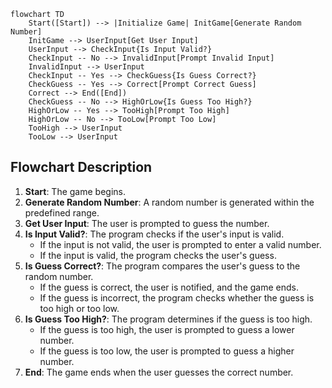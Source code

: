 ```mermaid
flowchart TD
    Start([Start]) --> |Initialize Game| InitGame[Generate Random Number]
    InitGame --> UserInput[Get User Input]
    UserInput --> CheckInput{Is Input Valid?}
    CheckInput -- No --> InvalidInput[Prompt Invalid Input]
    InvalidInput --> UserInput
    CheckInput -- Yes --> CheckGuess{Is Guess Correct?}
    CheckGuess -- Yes --> Correct[Prompt Correct Guess]
    Correct --> End([End])
    CheckGuess -- No --> HighOrLow{Is Guess Too High?}
    HighOrLow -- Yes --> TooHigh[Prompt Too High]
    HighOrLow -- No --> TooLow[Prompt Too Low]
    TooHigh --> UserInput
    TooLow --> UserInput

```


## Flowchart Description

1. **Start**: The game begins.
2. **Generate Random Number**: A random number is generated within the predefined range.
3. **Get User Input**: The user is prompted to guess the number.
4. **Is Input Valid?**: The program checks if the user's input is valid.
   - If the input is not valid, the user is prompted to enter a valid number.
   - If the input is valid, the program checks the user's guess.
5. **Is Guess Correct?**: The program compares the user's guess to the random number.
   - If the guess is correct, the user is notified, and the game ends.
   - If the guess is incorrect, the program checks whether the guess is too high or too low.
6. **Is Guess Too High?**: The program determines if the guess is too high.
   - If the guess is too high, the user is prompted to guess a lower number.
   - If the guess is too low, the user is prompted to guess a higher number.
7. **End**: The game ends when the user guesses the correct number.
